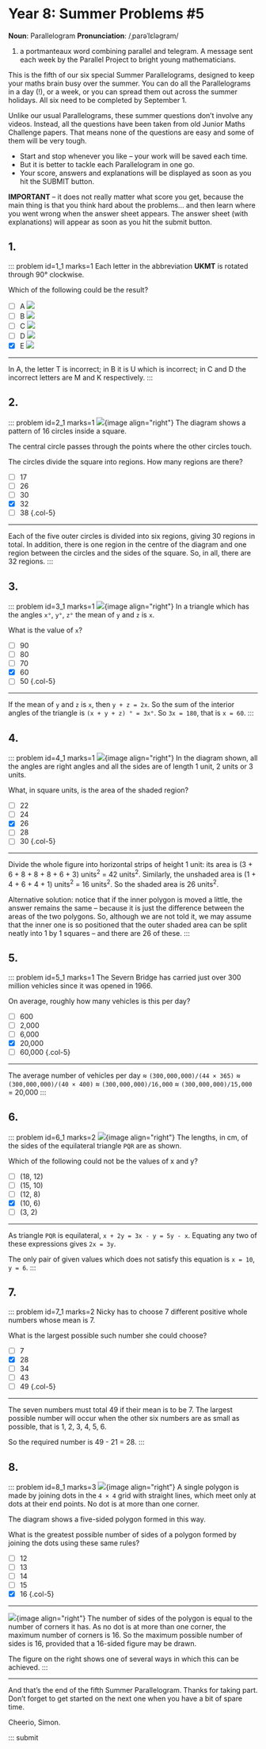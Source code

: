 # Year 8: Summer Problems #5

<div class="dictionary">

__Noun__: Parallelogram
__Pronunciation__: /ˌparəˈlɛləɡram/

1. a portmanteaux word combining parallel and telegram. A message sent each
week by the Parallel Project to bright young mathematicians.

</div>

This is the fifth of our six special Summer Parallelograms, designed to keep your maths brain busy over the summer. You can do all the Parallelograms in a day (!), or a week, or you can spread them out across the summer holidays. All six need to be completed by September 1.

Unlike our usual Parallelograms, these summer questions don’t involve any videos. Instead, all the questions have been taken from old Junior Maths Challenge papers. That means none of the questions are easy and some of them will be very tough.

* Start and stop whenever you like – your work will be saved each time.
* But it is better to tackle each Parallelogram in one go.
* Your score, answers and explanations will be displayed as soon as you hit the SUBMIT button.

__IMPORTANT__ – it does not really matter what score you get, because the main thing is that you think hard about the problems... and then learn where you went wrong when the answer sheet appears. The answer sheet (with explanations) will appear as soon as you hit the submit button.


## 1.

::: problem id=1_1 marks=1
Each letter in the abbreviation __UKMT__ is rotated through 90° clockwise.

Which of the following could be the result?

* [ ] A ![](/resources/2018summer-8-5/1-ukmt-question1.gif)
* [ ] B ![](/resources/2018summer-8-5/1-ukmt-question2.gif)
* [ ] C ![](/resources/2018summer-8-5/1-ukmt-question3.gif)
* [ ] D ![](/resources/2018summer-8-5/1-ukmt-question4.gif)
* [x] E ![](/resources/2018summer-8-5/1-ukmt-question5.gif)

---

In A, the letter T is incorrect; in B it is U which is incorrect; in C and D the incorrect letters are M and K respectively.
:::


## 2.

::: problem id=2_1 marks=1
![](/resources/2018summer-8-5/2-spiral-question.gif){image align="right"}
The diagram shows a pattern of 16 circles inside a square.

The central circle passes through the points where the other circles touch.

The circles divide the square into regions. How many regions are there?

* [ ] 17
* [ ] 26
* [ ] 30
* [x] 32
* [ ] 38
{.col-5}

---

Each of the five outer circles is divided into six regions, giving 30 regions in total. In addition, there is one region in the centre of the diagram and one region between the circles and the sides of the square. So, in all, there are 32 regions.
:::


## 3.

::: problem id=3_1 marks=1
![](/resources/2018summer-8-5/3-triangle-question.gif){image align="right"}
In a triangle which has the angles `x°`, `y°`, `z°` the mean of `y` and `z` is `x`.

What is the value of `x`?

* [ ] 90
* [ ] 80
* [ ] 70
* [x] 60
* [ ] 50
{.col-5}

---

If the mean of `y` and `z` is `x`, then `y + z = 2x`. So the sum of the interior
angles of the triangle is `(x + y + z) ° = 3x°`. So `3x = 180`, that is `x = 60`.
:::


## 4.

::: problem id=4_1 marks=1
![](/resources/2018summer-8-5/4-angles-question.gif){image align="right"}
In the diagram shown, all the angles are right angles and all the sides are of length 1 unit, 2 units or 3 units.

What, in square units, is the area of the shaded region?

* [ ] 22
* [ ] 24
* [x] 26
* [ ] 28
* [ ] 30
{.col-5}

---

Divide the whole figure into horizontal strips of height 1 unit: its area is (3 + 6 + 8 + 8 + 8 + 6 + 3) units<sup>2</sup> = 42 units<sup>2</sup>. Similarly, the unshaded area is (1 + 4 + 6 + 4 + 1) units<sup>2</sup> = 16 units<sup>2</sup>. So the shaded area is 26 units<sup>2</sup>.

Alternative solution: notice that if the inner polygon is moved a little, the answer remains the same – because it is just the difference between the areas of the two polygons. So, although we are not told it, we may assume that the inner one is so positioned that the outer shaded area can be split neatly into 1 by 1 squares – and there are 26 of these.
:::


## 5.

::: problem id=5_1 marks=1
The Severn Bridge has carried just over 300 million vehicles since it was opened in 1966.

On average, roughly how many vehicles is this per day?

* [ ] 600
* [ ] 2,000
* [ ] 6,000
* [x] 20,000
* [ ] 60,000
{.col-5}

---

The average number of vehicles per day ≈ `(300,000,000)/(44 × 365)` ≈ `(300,000,000)/(40 × 400)` ≈ `(300,000,000)/16,000` ≈ `(300,000,000)/15,000` = 20,000
:::


## 6.

::: problem id=6_1 marks=2
![](/resources/2018summer-8-5/6-triangle-question.gif){image align="right"}
The lengths, in cm, of the sides of the equilateral triangle `PQR` are as shown.

Which of the following could not be the values of x and y?

* [ ] (18, 12)
* [ ] (15, 10)
* [ ] (12, 8)
* [x] (10, 6)
* [ ] (3, 2)

---

As triangle `PQR` is equilateral, `x + 2y = 3x - y = 5y - x`. Equating any two of these expressions gives `2x = 3y`.

The only pair of given values which does not satisfy this equation is `x = 10`, `y = 6`.
:::


## 7.

::: problem id=7_1 marks=2
Nicky has to choose 7 different positive whole numbers whose mean is 7.

What is the largest possible such number she could choose?

* [ ] 7
* [x] 28
* [ ] 34
* [ ] 43
* [ ] 49
{.col-5}

---

The seven numbers must total 49 if their mean is to be 7. The largest possible number will occur when the other six numbers are as small as possible, that is 1, 2, 3, 4, 5, 6.

So the required number is 49 - 21 = 28.
:::


## 8.

::: problem id=8_1 marks=3
![](/resources/2018summer-8-5/8-dots-question.gif){image align="right"}
A single polygon is made by joining dots in the `4 × 4` grid with straight lines, which meet only at dots at their end points. No dot is at more than one corner.

The diagram shows a five-sided polygon formed in this way.

What is the greatest possible number of sides of a polygon formed by joining the dots using these same rules?

* [ ] 12
* [ ] 13
* [ ] 14
* [ ] 15
* [x] 16
{.col-5}

---

![](/resources/2018summer-8-5/8-dots-answer.gif){image align="right"}
The number of sides of the polygon is equal to the number of corners it has. As no dot is at more than one corner, the maximum number of corners is 16. So the maximum possible number of sides is 16, provided that a 16-sided figure may be drawn.

The figure on the right shows one of several ways in which this can be achieved.
:::


***

And that’s the end of the fifth Summer Parallelogram. Thanks for taking part. Don’t forget to get started on the next one when you have a bit of spare time.

Cheerio,
Simon.

::: submit
